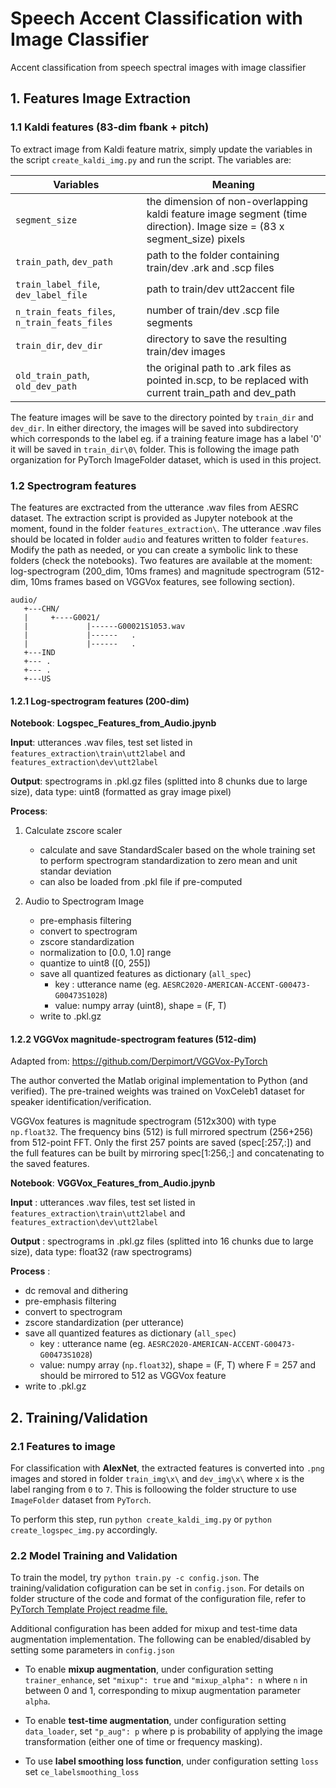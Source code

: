 # Speech Accent Classification with Image Classifier
Accent classification from speech spectral images with image classifier


## 1. Features Image Extraction


### 1.1 Kaldi features (83-dim fbank + pitch)
To extract image from Kaldi feature matrix, simply update the variables in the script `create_kaldi_img.py` and run the script. The variables are:

|Variables|Meaning|
|---------|---------|
|`segment_size`|the dimension of non-overlapping kaldi feature image segment (time direction). Image size = (83 x segment_size) pixels|
|`train_path`, `dev_path`| path to the folder containing train/dev .ark and .scp files|
|`train_label_file`, `dev_label_file`| path to train/dev utt2accent file|
|`n_train_feats_files`, `n_train_feats_files`| number of train/dev .scp file segments|
|`train_dir`, `dev_dir`|directory to save the resulting train/dev images| 
|`old_train_path`, `old_dev_path`|the original path to .ark files as pointed in.scp, to be replaced with current train_path and dev_path|
 
The feature images will be save to the directory pointed by `train_dir` and `dev_dir`. In either directory, the images will be saved into subdirectory which 
corresponds to the label eg. if a training feature image has a label '0' it will be saved in `train_dir\0\` folder. This is following the image path organization 
for PyTorch ImageFolder dataset, which is used in this project.

### 1.2 Spectrogram features
The features are exctracted from the utterance .wav files from AESRC dataset. The extraction script is provided as Jupyter notebook at the moment, found in the folder `features_extraction\`. The utterance .wav files should be located in folder `audio` and features written to folder `features`. Modify the path as needed, or you can create a symbolic link to these folders (check the notebooks). Two features are available at the moment: log-spectrogram (200_dim, 10ms frames) and magnitude spectrogram (512-dim, 10ms frames based on VGGVox features, see following section).

```
audio/  
   +---CHN/
   |     +----G0021/
   |             |------G00021S1053.wav
   |             |------   .
   |             |------   .
   +---IND
   +--- .
   +--- .
   +---US
``` 

#### 1.2.1 Log-spectrogram features (200-dim)

__Notebook__: __Logspec_Features_from_Audio.jpynb__

__Input__: utterances .wav files, test set listed in `features_extraction\train\utt2label` and `features_extraction\dev\utt2label`

__Output__: spectrograms in .pkl.gz files (splitted into 8 chunks due to large size), data type: uint8 (formatted as gray image pixel)

__Process__:

1. Calculate zscore scaler 

    - calculate and save StandardScaler based on the whole training set to perform spectrogram standardization to zero mean and unit standar deviation
    - can also be loaded from .pkl file if pre-computed

2. Audio to Spectrogram Image

    - pre-emphasis filtering
    - convert to spectrogram
    - zscore standardization
    - normalization to [0.0, 1.0] range
    - quantize to uint8 ([0, 255])
    - save all quantized features as dictionary (```all_spec```)
        - key  : utterance name (eg. ```AESRC2020-AMERICAN-ACCENT-G00473-G00473S1028```)
        - value: numpy array (uint8), shape = (F, T)
   - write to .pkl.gz


#### 1.2.2 VGGVox magnitude-spectrogram features (512-dim)

Adapted from:
https://github.com/Derpimort/VGGVox-PyTorch

The author converted the Matlab original implementation to Python (and verified). The pre-trained weights was trained on VoxCeleb1 dataset for speaker identification/verification.

VGGVox features is magnitude spectrogram (512x300) with type `np.float32`. The frequency bins (512) is full mirrored spectrum (256+256) from 512-point FFT. Only the first 257 points are saved (spec\[:257,:\]) and the full features can be built by mirroring spec\[1:256,:\] and concatenating to the saved features.

__Notebook__: __VGGVox_Features_from_Audio.jpynb__

__Input__   : utterances .wav files, test set listed in `features_extraction\train\utt2label` and `features_extraction\dev\utt2label`

__Output__  : spectrograms in .pkl.gz files (splitted into 16 chunks due to large size), data type: float32 (raw spectrograms)

__Process__ :

   - dc removal and dithering
   - pre-emphasis filtering
   - convert to spectrogram
   - zscore standardization (per utterance)
   - save all quantized features as dictionary (```all_spec```)
      - key  : utterance name (eg. ```AESRC2020-AMERICAN-ACCENT-G00473-G00473S1028```)
      - value: numpy array (`np.float32`), shape = (F, T) where F = 257 and should be mirrored to 512 as VGGVox feature
   - write to .pkl.gz


## 2. Training/Validation

### 2.1 Features to image

For classification with __AlexNet__, the extracted features is converted into `.png` images and stored in folder `train_img\x\` and `dev_img\x\` where `x` is the label ranging from `0` to `7`. This is folloowing the folder structure to use `ImageFolder` dataset from `PyTorch`. 

To perform this step, run `python create_kaldi_img.py` or `python create_logspec_img.py` accordingly.


### 2.2 Model Training and Validation

To train the model, try `python train.py -c config.json`. The training/validation cofiguration can be set in `config.json`. For details on folder structure of the
code and format of the configuration file, refer to [PyTorch Template Project readme file.](https://github.com/samsudinng/pytorch-template/blob/master/README.md)

Additional configuration has been added for mixup and test-time data augmentation implementation. The following can be enabled/disabled by setting some parameters
in `config.json`

- To enable __mixup augmentation__, under configuration setting `trainer_enhance`, set `"mixup": true` and `"mixup_alpha": n` where `n` in between 0 and 1, corresponding
to mixup augmentation parameter `alpha`.

- To enable __test-time augmentation__, under configuration setting `data_loader`, set `"p_aug": p` where p is probability of applying the image transformation (either one of time or frequency masking).

- To use __label smoothing loss function__, under configuration setting `loss` set `ce_labelsmoothing_loss`
